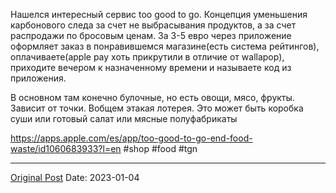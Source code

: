 Нашелся интересный сервис too good to go. Концепция уменьшения карбонового следа за счет не выбрасывания продуктов, а за счет распродажи по бросовым ценам.  За 3-5 евро через приложение оформляет заказ в понравившемся магазине(есть система рейтингов), оплачиваете(apple pay хоть прикрутили в отличие от wallapop), приходите вечером к назначенному времени и называете код из приложения.

В основном там конечно булочные, но есть овощи, мясо, фрукты. Зависит от точки. Вобщем этакая лотерея. Это может быть коробка суши или готовый салат или мясные полуфабрикаты

https://apps.apple.com/es/app/too-good-to-go-end-food-waste/id1060683933?l=en #shop #food #tgn

---
[Original Post](https://t.me/lev2tarragona/804)
Date: 2023-01-04

